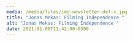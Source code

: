 ```yaml
---
media: /media/files/img-newsletter-def-x.jpg
title: "Jonas Mekas: Filming Independence "
alt: "Jonas Mekas: Filming Independence "
date: 2021-01-06T11:42:00-0500
---
```

